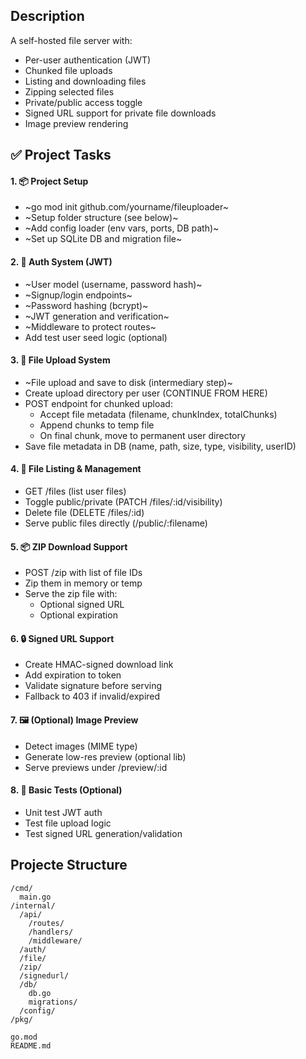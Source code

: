 ## Description

A self-hosted file server with:

-   Per-user authentication (JWT)
-   Chunked file uploads
-   Listing and downloading files
-   Zipping selected files
-   Private/public access toggle
-   Signed URL support for private file downloads
-   Image preview rendering

## ✅ Project Tasks

#### 1. 📦 Project Setup

-   ~go mod init github.com/yourname/fileuploader~
-   ~Setup folder structure (see below)~
-   ~Add config loader (env vars, ports, DB path)~
-   ~Set up SQLite DB and migration file~

#### 2. 🔐 Auth System (JWT)

-   ~User model (username, password hash)~
-   ~Signup/login endpoints~
-   ~Password hashing (bcrypt)~
-   ~JWT generation and verification~
-   ~Middleware to protect routes~
-   Add test user seed logic (optional)

#### 3. 📁 File Upload System

-   ~File upload and save to disk (intermediary step)~
-   Create upload directory per user (CONTINUE FROM HERE)
-   POST endpoint for chunked upload:
    -   Accept file metadata (filename, chunkIndex, totalChunks)
    -   Append chunks to temp file
    -   On final chunk, move to permanent user directory
-   Save file metadata in DB (name, path, size, type, visibility, userID)

#### 4. 📜 File Listing & Management

-   GET /files (list user files)
-   Toggle public/private (PATCH /files/:id/visibility)
-   Delete file (DELETE /files/:id)
-   Serve public files directly (/public/:filename)

#### 5. 📦 ZIP Download Support

-   POST /zip with list of file IDs
-   Zip them in memory or temp
-   Serve the zip file with:
    -   Optional signed URL
    -   Optional expiration

#### 6. 🔒 Signed URL Support

-   Create HMAC-signed download link
-   Add expiration to token
-   Validate signature before serving
-   Fallback to 403 if invalid/expired

#### 7. 🖼️ (Optional) Image Preview

-   Detect images (MIME type)
-   Generate low-res preview (optional lib)
-   Serve previews under /preview/:id

#### 8. 🧪 Basic Tests (Optional)

-   Unit test JWT auth
-   Test file upload logic
-   Test signed URL generation/validation

## Projecte Structure

```
/cmd/
  main.go
/internal/
  /api/
    /routes/
    /handlers/
    /middleware/
  /auth/
  /file/
  /zip/
  /signedurl/
  /db/
    db.go
    migrations/
  /config/
/pkg/

go.mod
README.md
```
